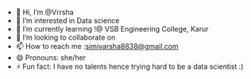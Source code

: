 - 👋 Hi, I’m @Vrrsha
- 👀 I’m interested in Data science
- 🌱 I’m currently learning !@ VSB Engineering College, Karur
- 💞️ I’m looking to collaborate on 
- 📫 How to reach me :simivarsha8838@gmail.com
- 😄 Pronouns: she/her
- ⚡ Fun fact: I have no talents hence trying hard to be a data scientist :)

<!---
Vrrsha/Vrrsha is a ✨ special ✨ repository because its `README.md` (this file) appears on your GitHub profile.
You can click the Preview link to take a look at your changes.
--->
